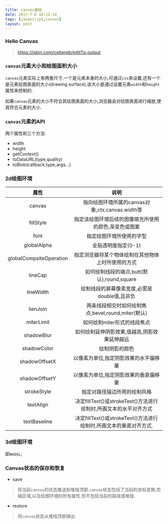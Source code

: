 ```yaml
---
title: canvas基础
date: 2017-7-6 10:12:14
tags: [javascript,canvas]
layout: post
---
```


### Hello Canvas

> https://jsbin.com/cebereb/edit?js,output

### `canvas`元素大小和绘图面积大小

`canvas`元素实际上有两套尺寸.一个是元素本身的大小,可通过`css`来设置,还有一个是元素绘图表面的大小(drawing surface),该大小是通过设置元素`width`和`height`属性来控制的.

如果`canvas`元素的大小不符合其绘图表面的大小,浏览器会对绘图表面进行缩放,使其符合元素的大小.

[注]:在绘制`canvas`时,保持元素大小与绘图面积大小一致,最直接的是通过宽高属性来设置元素的大小.

### `canvas`元素的API

两个属性和三个方法:

- width
- height
- getContext()
- toDataURL(type,quality)
- toBlob(callback,type,args...)

### 2d绘图环境

|   属性    |   说明      |
|   :-----: |   :-----:   |
|   canvas  |   指向绘图环境所属的canvas对象,ctx.canvas.width等|
|   fillStyle   |   指定该绘图环境后续的图像填充所使用的颜色,渐变色或图案|
|   font    |   指定绘图环境所使用的字型|
|   globalAlpha |   全局透明度指定(0-1)|
|   globalCompsiteOperation|    指定浏览器将某个物体绘制在其他物体上时所使用的方式|
|   lineCap |   如何绘制线段的端点,butt(默认),round,square|
|   lineWidth   |   绘制线段的屏幕像素宽度,必需是double值,且非负|
|   lienJoin    |   两条线段相交时如何绘制焦点,bevel,round,miter(默认)|
|   miterLimit  |   如何绘制miter形式的线段焦点|
|   shadowBlur  |   如何绘制延伸阴影效果,值越高,阴影效果延伸越远|
|   shadowColor |   绘制阴影的颜色|
|   shadowOffsetX   |   以像素为单位,指定阴影效果的水平偏移量|
|   shadowOffsetY   |   以像素为单位,指定阴影效果的垂直偏移量|
|   strokeStyle     |   指定对路径描边所用的绘制风格|
|   textAlign   |   决定fillText()或strokeText()方法进行绘制时,所画文本的水平对齐方式|
|   textBaseline    |   决定fillText()或strokeText()方法进行绘制时,所画文本的垂直对齐方式.|

### 3d绘图环境

即`WebGL`;


### Canvas状态的保存和恢复

- save

> 将当前`canvas`的状态推送到堆栈顶部.`canvas`状态包括了当前的坐标变换,剪辑区域,以及绘图环境的所有属性.但不包括当前的路径或唯独.

- restore

> 将`canvas`状态从堆栈顶部弹出.


